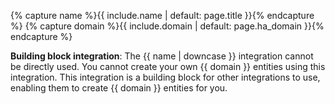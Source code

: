 {% capture name %}{{ include.name | default: page.title }}{% endcapture %}
{% capture domain %}{{ include.domain | default: page.ha_domain }}{% endcapture %}

**Building block integration**: The {{ name | downcase }} integration cannot be directly used. You cannot create your own {{ domain }} entities using this integration. This integration is a building block for other integrations to use, enabling them to create {{ domain }} entities for you.
